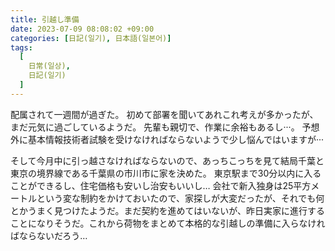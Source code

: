 ```yaml
---
title: 引越し準備
date: 2023-07-09 08:08:02 +09:00
categories: [日記(일기), 日本語(일본어)]
tags:
  [
    日常(일상),
    日記(일기)
  ]
---
```

配属されて一週間が過ぎた。
初めて部署を聞いてあれこれ考えが多かったが、まだ元気に過ごしているようだ。
先輩も親切で、作業に余裕もあるし···。
予想外に基本情報技術者試験を受けなければならないようで少し悩んではいますが···

そして今月中に引っ越さなければならないので、あっちこっちを見て結局千葉と東京の境界線である千葉県の市川市に家を決めた。
東京駅まで30分以内に入ることができるし、住宅価格も安いし治安もいいし…
会社で新入独身は25平方メートルという変な制約をかけておいたので、家探しが大変だったが、それでも何とかうまく見つけたようだ。まだ契約を進めてはいないが、昨日実家に進行することになりそうだ。これから荷物をまとめて本格的な引越しの準備に入らなければならないだろう…